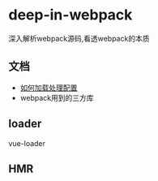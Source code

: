 # deep-in-webpack

深入解析webpack源码,看透webpack的本质

## 文档

- [如何加载处理配置](./docs/如何加载处理配置/加载配置.md)
- webpack用到的三方库

## loader
 vue-loader
 
## HMR
